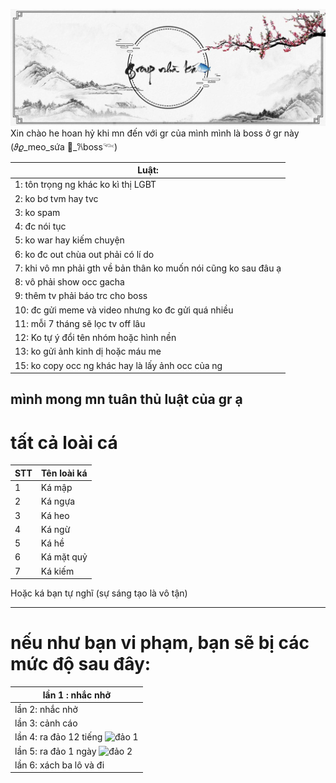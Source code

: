 ![ảnh gr](Inmage/Messenger_creation_1083512096447083.jpeg)
Xin chào he hoan hỷ khi mn đến với gr của mình mình là boss ở gr này (𝜗𝜚_meo_sứa 🧋_𐙚boss𓆝)

| Luật:                                                           |
|-----------------------------------------------------------------|
| 1: tôn trọng ng khác ko kì thị LGBT                             |
| 2: ko bơ tvm hay tvc                                            |
| 3: ko spam                                                      |
| 4: đc nói tục                                                   |
| 5: ko war hay kiếm chuyện                                       |
| 6: ko đc out chùa out phải có lí do                             |
| 7: khi vô mn phải gth về bản thân ko muốn nói cũng ko sau đâu ạ |
| 8: vô phải show occ gacha                                       |
| 9: thêm tv phải báo trc  cho boss                               |
| 10: đc gửi meme và video nhưng ko đc gửi quá nhiều              |
| 11: mỗi 7 tháng sẽ lọc tv off lâu                               |
| 12: Ko tự ý đổi tên nhóm hoặc hình nền                          |
| 13: ko gửi ảnh kinh dị hoặc máu me                              |
| 15: ko copy occ ng khác hay là lấy ảnh occ của ng               |

mình mong mn tuân thủ luật của gr ạ
-------------------------------------------------------------------
# tất cả loài cá

| STT | Tên loài ká |
|-----|-------------|
| 1   | Ká mập      |
| 2   | Ká ngựa     |
| 3   | Ká heo      |
| 4   | Ká ngừ      |
| 5   | Ká hề       |
| 6   | Ká mặt quỷ  |
| 7   | Ká kiếm     |

Hoặc ká bạn tự nghĩ (sự sáng tạo là vô tận)

--------------------------------------------------------------
# nếu như bạn vi phạm, bạn sẽ bị các mức độ sau đây:

| lần 1 : nhắc nhở          |
|---------------------------|
| lần 2:  nhắc nhở          |
| lần 3:  cảnh cáo          |
| lần 4: ra đảo 12 tiếng ![đảo 1](https://i.imgur.com/DFpeu.jpg)|
| lần 5: ra đảo 1 ngày ![đảo 2](https://i.imgur.com/DFpeu.jpg)
| lần 6: xách ba lô và đi    |
